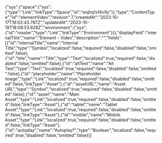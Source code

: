{"sys":{"space":{"sys":{"type":"Link","linkType":"Space","id":"eojhq1xf4v9y"}},"type":"ContentType","id":"elementVideo","revision":7,"createdAt":"2023-10-17T19:02:43.787Z","updatedAt":"2023-10-19T18:08:53.628Z","environment":{"sys":{"id":"master","type":"Link","linkType":"Environment"}}},"displayField":"internalTitle","name":"Element - Video","description":"","fields":[{"id":"internalTitle","name":"Internal Title","type":"Symbol","localized":false,"required":false,"disabled":false,"omitted":false},{"id":"title","name":"Title","type":"Text","localized":true,"required":false,"disabled":false,"omitted":false},{"id":"altText","name":"Alt Text","type":"Text","localized":true,"required":false,"disabled":false,"omitted":false},{"id":"placeholder","name":"Placeholder Image","type":"Link","localized":true,"required":false,"disabled":false,"omitted":false,"linkType":"Asset"},{"id":"assetURL","name":"Asset URL","type":"Symbol","localized":true,"required":false,"disabled":false,"omitted":false},{"id":"asset","name":"Main Asset","type":"Link","localized":true,"required":false,"disabled":false,"omitted":false,"linkType":"Asset"},{"id":"tablet","name":"Tablet Asset","type":"Link","localized":true,"required":false,"disabled":false,"omitted":false,"linkType":"Asset"},{"id":"mobile","name":"Mobile Asset","type":"Link","localized":true,"required":false,"disabled":false,"omitted":false,"linkType":"Asset"},{"id":"autoplay","name":"Autoplay?","type":"Boolean","localized":false,"required":true,"disabled":false,"omitted":false}]}
